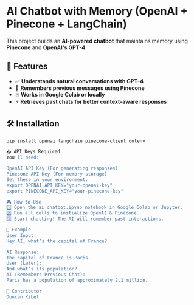 # AI Chatbot with Memory (OpenAI + Pinecone + LangChain)

This project builds an **AI-powered chatbot** that maintains memory using **Pinecone** and **OpenAI's GPT-4**.

## 🚀 Features
- ✅ **Understands natural conversations with GPT-4**
- 🧠 **Remembers previous messages using Pinecone**
- 🔥 **Works in Google Colab or locally**
- ⚡ **Retrieves past chats for better context-aware responses**

## 🛠 Installation
```sh
pip install openai langchain pinecone-client dotenv

📥 API Keys Required
You'll need:

OpenAI API Key (For generating responses)
Pinecone API Key (For memory storage)
Set these in your environment:
export OPENAI_API_KEY="your-openai-key"
export PINECONE_API_KEY="your-pinecone-key"

🎮 How to Use
1️⃣ Open the ai_chatbot.ipynb notebook in Google Colab or Jupyter.
2️⃣ Run all cells to initialize OpenAI & Pinecone.
3️⃣ Start chatting! The AI will remember past interactions.

🎯 Example
User Input:
Hey AI, what’s the capital of France?

AI Response:
The capital of France is Paris.
User (Later):
And what’s its population?
AI (Remembers Previous Chat):
Paris has a population of approximately 2.1 million.

👥 Contributor
Duncan Kibet
